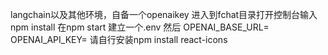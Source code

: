 langchain以及其他环境，自备一个openaikey
进入到fchat目录打开控制台输入npm install
在npm start
建立一个.env
然后
OPENAI_BASE_URL=
OPENAI_API_KEY=
请自行安装npm install react-icons
